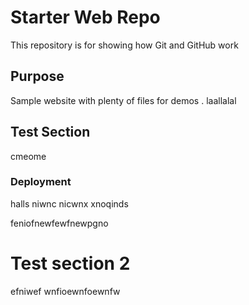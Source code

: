 # Starter Web Repo

This repository is for showing how Git and GitHub work

## Purpose

Sample website with plenty of files for demos . laallalal

## Test Section

cmeome

### Deployment

halls niwnc nicwnx xnoqinds

feniofnewfewfnewpgno

# Test section 2
efniwef
wnfioewnfoewnfw